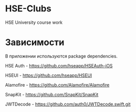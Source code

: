 # HSE-Clubs
HSE University course work


# Зависимости

В приложении используются package dependencies.

HSE Auth - https://github.com/hseapp/HSEAuth-iOS

HSEUI - https://github.com/hseapp/HSEUI

Alamofire - https://github.com/Alamofire/Alamofire

SnapKit - https://github.com/SnapKit/SnapKit

JWTDecode - https://github.com/auth0/JWTDecode.swift.git
